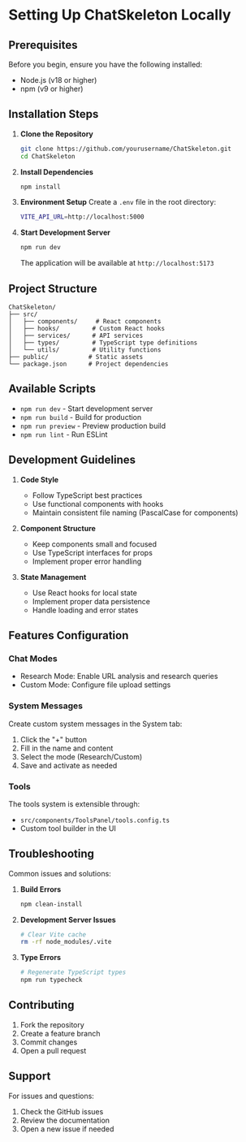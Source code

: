 # Setting Up ChatSkeleton Locally

## Prerequisites

Before you begin, ensure you have the following installed:
- Node.js (v18 or higher)
- npm (v9 or higher)

## Installation Steps

1. **Clone the Repository**
   ```bash
   git clone https://github.com/yourusername/ChatSkeleton.git
   cd ChatSkeleton
   ```

2. **Install Dependencies**
   ```bash
   npm install
   ```

3. **Environment Setup**
   Create a `.env` file in the root directory:
   ```bash
   VITE_API_URL=http://localhost:5000
   ```

4. **Start Development Server**
   ```bash
   npm run dev
   ```
   The application will be available at `http://localhost:5173`

## Project Structure

```
ChatSkeleton/
├── src/
│   ├── components/     # React components
│   ├── hooks/         # Custom React hooks
│   ├── services/      # API services
│   ├── types/         # TypeScript type definitions
│   └── utils/         # Utility functions
├── public/           # Static assets
└── package.json      # Project dependencies
```

## Available Scripts

- `npm run dev` - Start development server
- `npm run build` - Build for production
- `npm run preview` - Preview production build
- `npm run lint` - Run ESLint

## Development Guidelines

1. **Code Style**
   - Follow TypeScript best practices
   - Use functional components with hooks
   - Maintain consistent file naming (PascalCase for components)

2. **Component Structure**
   - Keep components small and focused
   - Use TypeScript interfaces for props
   - Implement proper error handling

3. **State Management**
   - Use React hooks for local state
   - Implement proper data persistence
   - Handle loading and error states

## Features Configuration

### Chat Modes
- Research Mode: Enable URL analysis and research queries
- Custom Mode: Configure file upload settings

### System Messages
Create custom system messages in the System tab:
1. Click the "+" button
2. Fill in the name and content
3. Select the mode (Research/Custom)
4. Save and activate as needed

### Tools
The tools system is extensible through:
- `src/components/ToolsPanel/tools.config.ts`
- Custom tool builder in the UI

## Troubleshooting

Common issues and solutions:

1. **Build Errors**
   ```bash
   npm clean-install
   ```

2. **Development Server Issues**
   ```bash
   # Clear Vite cache
   rm -rf node_modules/.vite
   ```

3. **Type Errors**
   ```bash
   # Regenerate TypeScript types
   npm run typecheck
   ```

## Contributing

1. Fork the repository
2. Create a feature branch
3. Commit changes
4. Open a pull request

## Support

For issues and questions:
1. Check the GitHub issues
2. Review the documentation
3. Open a new issue if needed